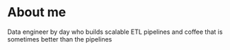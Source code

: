 # About me
Data engineer by day who builds scalable ETL pipelines and coffee that is sometimes better than the pipelines
